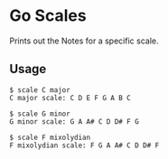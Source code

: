 # Go Scales

Prints out the Notes for a specific scale.

## Usage

    $ scale C major
    C major scale: C D E F G A B C

    $ scale G minor
    G minor scale: G A A# C D D# F G

    $ scale F mixolydian
    F mixolydian scale: F G A A# C D D# F
